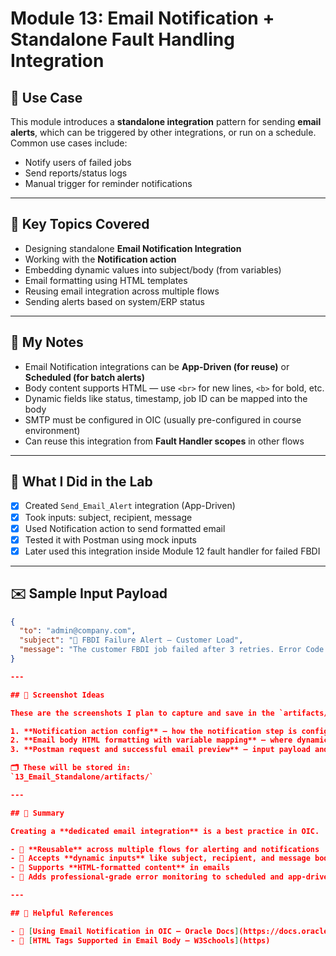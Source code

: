 # Module 13: Email Notification + Standalone Fault Handling Integration

## 🔧 Use Case
This module introduces a **standalone integration** pattern for sending **email alerts**, which can be triggered by other integrations, or run on a schedule. Common use cases include:
- Notify users of failed jobs
- Send reports/status logs
- Manual trigger for reminder notifications

---

## 🔑 Key Topics Covered
- Designing standalone **Email Notification Integration**
- Working with the **Notification action**
- Embedding dynamic values into subject/body (from variables)
- Email formatting using HTML templates
- Reusing email integration across multiple flows
- Sending alerts based on system/ERP status

---

## 🧠 My Notes
- Email Notification integrations can be **App-Driven (for reuse)** or **Scheduled (for batch alerts)**
- Body content supports HTML — use `<br>` for new lines, `<b>` for bold, etc.
- Dynamic fields like status, timestamp, job ID can be mapped into the body
- SMTP must be configured in OIC (usually pre-configured in course environment)
- Can reuse this integration from **Fault Handler scopes** in other flows

---

## 🧪 What I Did in the Lab
- [x] Created `Send_Email_Alert` integration (App-Driven)
- [x] Took inputs: subject, recipient, message
- [x] Used Notification action to send formatted email
- [x] Tested it with Postman using mock inputs
- [x] Later used this integration inside Module 12 fault handler for failed FBDI

---

## ✉️ Sample Input Payload
```json
{
  "to": "admin@company.com",
  "subject": "🔴 FBDI Failure Alert – Customer Load",
  "message": "The customer FBDI job failed after 3 retries. Error Code: FTP404<br><br>Time: 2025-08-04 10:30 PM"
}

---

## 📎 Screenshot Ideas

These are the screenshots I plan to capture and save in the `artifacts/` folder:

1. **Notification action config** – how the notification step is configured inside the integration
2. **Email body HTML formatting with variable mapping** – where dynamic values like `message`, `error code`, and `timestamp` are injected
3. **Postman request and successful email preview** – input payload and actual received email

🗂️ These will be stored in:  
`13_Email_Standalone/artifacts/`

---

## 📌 Summary

Creating a **dedicated email integration** is a best practice in OIC.

- 🔁 **Reusable** across multiple flows for alerting and notifications
- 💬 Accepts **dynamic inputs** like subject, recipient, and message body
- 📧 Supports **HTML-formatted content** in emails
- 🚨 Adds professional-grade error monitoring to scheduled and app-driven flows

---

## 🔗 Helpful References

- 📘 [Using Email Notification in OIC – Oracle Docs](https://docs.oracle.com/en/cloud/paas/integration-cloud/integrations-user/using-notification-action.html)  
- 🧾 [HTML Tags Supported in Email Body – W3Schools](https)
